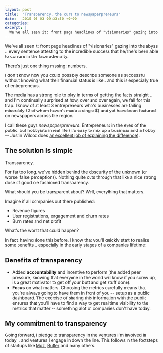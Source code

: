 ```yaml
---
layout: post
title:  "Transparency, the cure to newspaperpreneurs"
date:   2015-05-03 09:23:50 +0400
categories:
excerpt: |
  We've all seen it: front page headlines of "visionaries" gazing into the abyss .. every sentence attesting to the incredible success that he/she's been able to conjure in the face adversity.
---
```

<!-- This post has been migrated from the previous version of this site; maintain permalink as is -->

We've all seen it: front page headlines of "visionaries" gazing into the abyss .. every sentence attesting to the incredible success that he/she's been able to conjure in the face adversity.

There's just one thing missing: numbers.

I don't know how you could possibly describe someone as successful without knowing what their financial status is like.. and this is especially true of entrepreneurs.

The media has a strong role to play in terms of getting the facts straight .. and I'm continually surprised at how, over and over again, we fall for this trap. I know of at least 3 entrepreneurs who's businesses are failing miserably (2 of whom haven't made a single $) and yet have been featured on newspapers across the region.

I call these guys _newspaperpreneurs_. Entrepreneurs in the eyes of the public, but hobbyists in real life (it's easy to mix up a business and a hobby -- Justin Wilcox does [an excellent job of explaining the difference](https://www.youtube.com/watch?v=g83DACZIebQ)).

## The solution is simple

Transparency. 

For far too long, we've hidden behind the obscurity of the unknown (or worse, false perceptions). Nothing quite cuts through that like a nice strong dose of good ole fashioned transparency.

What should you be transparent about? Well, everything that matters.

Imagine if all companies out there published:
- Revenue figures
- User registrations, engagement and churn rates
- Burn rates and net profit

What's the worst that could happen? 

In fact, having done this before, I know that you'll quickly start to realize some benefits .. especially in the early stages of a companies lifetime:

## Benefits of transparency

- Added **accountability** and incentive to perform (the added peer pressure, knowing that everyone in the world will know if you screw up, is a great motivator to get off your butt and get stuff done).
- **Focus** on what matters. Choosing the metrics carefully means that you're always going to have them in front of you -- setup as a public dashboard. The exercise of sharing this information with the public ensures that you'll have to find a way to get real time visibility to the metrics that matter -- something alot of companies don't have today.

## My commitment to transparency

Going forward, I pledge to transparency in the ventures I'm involved in today .. and ventures I engage in down the line. This follows in the footsteps of startups like [Moz](http://moz.com/about/tagfee), [Buffer](http://buffer.com) and many others.
